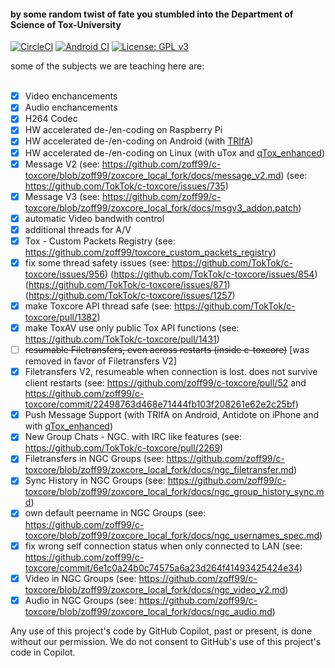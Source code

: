 #### by some random twist of fate you stumbled into the Department of Science of Tox-University

[![CircleCI](https://circleci.com/gh/zoff99/c-toxcore/tree/zoff99%2Fzoxcore_local_fork.png?style=badge)](https://circleci.com/gh/zoff99/c-toxcore/tree/zoff99%2Fzoxcore_local_fork)
[![Android CI](https://github.com/zoff99/c-toxcore/workflows/github_build/badge.svg)](https://github.com/zoff99/c-toxcore/actions?query=workflow%3A%22github_build%22)
[![License: GPL v3](https://img.shields.io/badge/License-GPL%20v3-blue.svg)](https://www.gnu.org/licenses/gpl-3.0.en.html)

some of the subjects we are teaching here are:<br><br>

- [x] Video enchancements
- [x] Audio enchancements
- [x] H264 Codec
- [x] HW accelerated de-/en-coding on Raspberry Pi
- [x] HW accelerated de-/en-coding on Android (with [TRIfA](https://github.com/zoff99/ToxAndroidRefImpl))
- [x] HW accelerated de-/en-coding on Linux (with uTox and [qTox_enhanced](https://github.com/Zoxcore/qTox_enhanced))
- [x] Message V2 (see: https://github.com/zoff99/c-toxcore/blob/zoff99/zoxcore_local_fork/docs/message_v2.md) (see: https://github.com/TokTok/c-toxcore/issues/735)
- [x] Message V3 (see: https://github.com/zoff99/c-toxcore/blob/zoff99/zoxcore_local_fork/docs/msgv3_addon.patch)
- [x] automatic Video bandwith control
- [x] additional threads for A/V
- [x] Tox - Custom Packets Registry (see: https://github.com/zoff99/toxcore_custom_packets_registry)
- [x] fix some thread safety issues (see: https://github.com/TokTok/c-toxcore/issues/956) (https://github.com/TokTok/c-toxcore/issues/854) (https://github.com/TokTok/c-toxcore/issues/871) (https://github.com/TokTok/c-toxcore/issues/1257)
- [x] make Toxcore API thread safe (see: https://github.com/TokTok/c-toxcore/pull/1382)
- [x] make ToxAV use only public Tox API functions (see: https://github.com/TokTok/c-toxcore/pull/1431)
- [ ] ~~resumable Filetransfers, even across restarts (inside c-toxcore)~~ [was removed in favor of Filetransfers V2]
- [x] Filetransfers V2, resumeable when connection is lost. does not survive client restarts (see: https://github.com/zoff99/c-toxcore/pull/52 and https://github.com/zoff99/c-toxcore/commit/22498763d468e71444fb103f208261e62e2c25bf)
- [x] Push Message Support (with TRIfA on Android, Antidote on iPhone and with [qTox_enhanced](https://github.com/Zoxcore/qTox_enhanced))
- [x] New Group Chats - NGC. with IRC like features (see: https://github.com/TokTok/c-toxcore/pull/2269)
- [x] Filetransfers in NGC Groups (see: https://github.com/zoff99/c-toxcore/blob/zoff99/zoxcore_local_fork/docs/ngc_filetransfer.md)
- [x] Sync History in NGC Groups (see: https://github.com/zoff99/c-toxcore/blob/zoff99/zoxcore_local_fork/docs/ngc_group_history_sync.md)
- [x] own default peername in NGC Groups (see: https://github.com/zoff99/c-toxcore/blob/zoff99/zoxcore_local_fork/docs/ngc_usernames_spec.md)
- [x] fix wrong self connection status when only connected to LAN (see: https://github.com/zoff99/c-toxcore/commit/6e1c0a24b0c74575a6a23d264f41493425424e34)
- [x] Video in NGC Groups (see: https://github.com/zoff99/c-toxcore/blob/zoff99/zoxcore_local_fork/docs/ngc_video_v2.md)
- [x] Audio in NGC Groups (see: https://github.com/zoff99/c-toxcore/blob/zoff99/zoxcore_local_fork/docs/ngc_audio.md)

Any use of this project's code by GitHub Copilot, past or present, is done
without our permission.  We do not consent to GitHub's use of this project's
code in Copilot.
